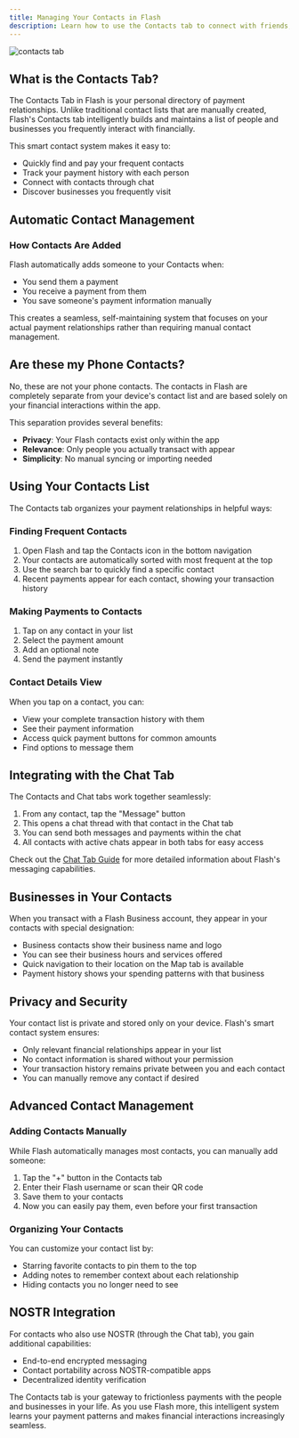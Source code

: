 ```yaml
---
title: Managing Your Contacts in Flash
description: Learn how to use the Contacts tab to connect with friends, businesses, and the global Flash community
---
```


![contacts tab](/images/contacts-tab-bar.webp)

## What is the Contacts Tab?

The Contacts Tab in Flash is your personal directory of payment relationships. Unlike traditional contact lists that are manually created, Flash's Contacts tab intelligently builds and maintains a list of people and businesses you frequently interact with financially.

This smart contact system makes it easy to:
- Quickly find and pay your frequent contacts
- Track your payment history with each person
- Connect with contacts through chat
- Discover businesses you frequently visit

## Automatic Contact Management

### How Contacts Are Added

Flash automatically adds someone to your Contacts when:
- You send them a payment
- You receive a payment from them
- You save someone's payment information manually

This creates a seamless, self-maintaining system that focuses on your actual payment relationships rather than requiring manual contact management.

## Are these my Phone Contacts?

No, these are not your phone contacts. The contacts in Flash are completely separate from your device's contact list and are based solely on your financial interactions within the app.

This separation provides several benefits:
- **Privacy**: Your Flash contacts exist only within the app
- **Relevance**: Only people you actually transact with appear
- **Simplicity**: No manual syncing or importing needed

## Using Your Contacts List

The Contacts tab organizes your payment relationships in helpful ways:

### Finding Frequent Contacts
1. Open Flash and tap the Contacts icon in the bottom navigation
2. Your contacts are automatically sorted with most frequent at the top
3. Use the search bar to quickly find a specific contact
4. Recent payments appear for each contact, showing your transaction history

### Making Payments to Contacts
1. Tap on any contact in your list
2. Select the payment amount
3. Add an optional note
4. Send the payment instantly

### Contact Details View
When you tap on a contact, you can:
- View your complete transaction history with them
- See their payment information
- Access quick payment buttons for common amounts
- Find options to message them

## Integrating with the Chat Tab

The Contacts and Chat tabs work together seamlessly:

1. From any contact, tap the "Message" button
2. This opens a chat thread with that contact in the Chat tab
3. You can send both messages and payments within the chat
4. All contacts with active chats appear in both tabs for easy access

Check out the [Chat Tab Guide](/en/guides/chat) for more detailed information about Flash's messaging capabilities.

## Businesses in Your Contacts

When you transact with a Flash Business account, they appear in your contacts with special designation:

- Business contacts show their business name and logo
- You can see their business hours and services offered
- Quick navigation to their location on the Map tab is available
- Payment history shows your spending patterns with that business

## Privacy and Security

Your contact list is private and stored only on your device. Flash's smart contact system ensures:

- Only relevant financial relationships appear in your list
- No contact information is shared without your permission
- Your transaction history remains private between you and each contact
- You can manually remove any contact if desired

## Advanced Contact Management

### Adding Contacts Manually
While Flash automatically manages most contacts, you can manually add someone:
1. Tap the "+" button in the Contacts tab
2. Enter their Flash username or scan their QR code
3. Save them to your contacts
4. Now you can easily pay them, even before your first transaction

### Organizing Your Contacts
You can customize your contact list by:
- Starring favorite contacts to pin them to the top
- Adding notes to remember context about each relationship
- Hiding contacts you no longer need to see

## NOSTR Integration

For contacts who also use NOSTR (through the Chat tab), you gain additional capabilities:
- End-to-end encrypted messaging
- Contact portability across NOSTR-compatible apps
- Decentralized identity verification

The Contacts tab is your gateway to frictionless payments with the people and businesses in your life. As you use Flash more, this intelligent system learns your payment patterns and makes financial interactions increasingly seamless.

